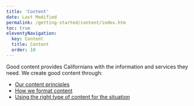```yaml
---
title: 'Content' 
date: Last Modified
permalink: /getting-started/content/index.htm
toc: true
eleventyNavigation:
  key: Content
  title: Content
  order: 10
---
```


Good content provides Californians with the information and services they need. We create good content through:

* [Our content principles](https://cagov.github.io/covid19.ca.gov-site-handbook/content/principles/)
* [How we format content](https://cagov.github.io/covid19.ca.gov-site-handbook/content/formatting/)
* [Using the right type of content for the situation](https://cagov.github.io/covid19.ca.gov-site-handbook/content/types/)
